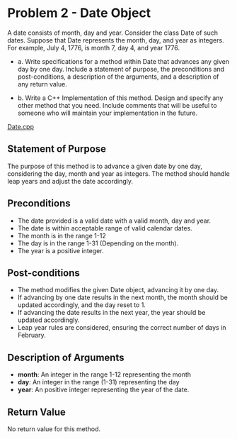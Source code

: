 # Problem 2 - Date Object

A date consists of month, day and year. Consider the class Date of such dates. Suppose
that Date represents the month, day, and year as integers. For example, July 4, 1776, is
month 7, day 4, and year 1776.

- a. Write specifications for a method within Date that advances any given day by one
day. Include a statement of purpose, the preconditions and post-conditions, a
description of the arguments, and a description of any return value.

- b. Write a C++ Implementation of this method. Design and specify any other method
that you need. Include comments that will be useful to someone who will maintain
your implementation in the future.

[Date.cpp](Date.cpp)

## Statement of Purpose

The purpose of this method is to advance a given date by one day,
considering the day, month and year as integers. The method should
handle leap years and adjust the date accordingly.

## Preconditions

- The date provided is a valid date with a valid month, day and year.
- The date is within acceptable range of valid calendar dates.
- The month is in the range 1-12
- The day is in the range 1-31 (Depending on the month).
- The year is a positive integer.

## Post-conditions

- The method modifies the given Date object, advancing it by one day.
- If advancing by one date results in the next month, the month should be
updated accordingly, and the day reset to 1.
- If advancing the date results in the next year, the year should be updated
accordingly.
- Leap year rules are considered, ensuring the correct number of days in
February.

## Description of Arguments

- **month**: An integer in the range 1-12 representing the month
- **day**: An integer in the range (1-31) representing the day
- **year**: An positive integer representing the year of the date.

## Return Value

No return value for this method.
